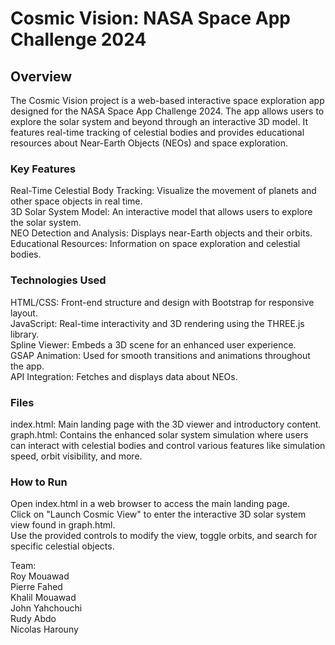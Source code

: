 # Cosmic Vision: NASA Space App Challenge 2024  
## Overview  
The Cosmic Vision project is a web-based interactive space exploration app designed for the NASA Space App Challenge 2024. The app allows users to explore the solar system and beyond through an interactive 3D model. It features real-time tracking of celestial bodies and provides educational resources about Near-Earth Objects (NEOs) and space exploration.  

### Key Features  
Real-Time Celestial Body Tracking: Visualize the movement of planets and other space objects in real time.  
3D Solar System Model: An interactive model that allows users to explore the solar system.  
NEO Detection and Analysis: Displays near-Earth objects and their orbits.  
Educational Resources: Information on space exploration and celestial bodies.  
### Technologies Used  
HTML/CSS: Front-end structure and design with Bootstrap for responsive layout.  
JavaScript: Real-time interactivity and 3D rendering using the THREE.js library.  
Spline Viewer: Embeds a 3D scene for an enhanced user experience.  
GSAP Animation: Used for smooth transitions and animations throughout the app.  
API Integration: Fetches and displays data about NEOs.  
### Files  
index.html: Main landing page with the 3D viewer and introductory content.  
graph.html: Contains the enhanced solar system simulation where users can interact with celestial bodies and control various features like simulation speed, orbit visibility, and more.  
### How to Run  
Open index.html in a web browser to access the main landing page.  
Click on "Launch Cosmic View" to enter the interactive 3D solar system view found in graph.html.  
Use the provided controls to modify the view, toggle orbits, and search for specific celestial objects.  

Team:  
Roy Mouawad  
Pierre Fahed  
Khalil Mouawad  
John Yahchouchi  
Rudy Abdo  
Nicolas Harouny  
